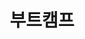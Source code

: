 ---
# Featured tags need to have either the `list` or `grid` layout (PRO only).
layout: list
type: category
# The title of the tag's page.
title: 부트캠프
# The name of the tag, used in a post's front matter (e.g. tags: [<slug>]).
slug: codestates
sidebar: true
order: 3

# (Optional) Write a short (~150 characters) description of this featured tag.
description: >
  **CodeStates 39기** 활동 기록 공간

# (Optional) You can disable grouping posts by date.
# no_groups: true

# Exclude this example category from the sitemap.
# DON'T USE THIS SETTING IN YOUR CATEGORIES!
---